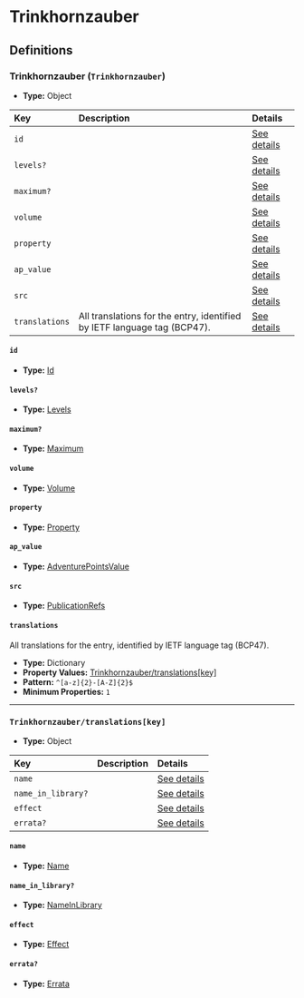 # Trinkhornzauber

## Definitions

### <a name="Trinkhornzauber"></a> Trinkhornzauber (`Trinkhornzauber`)

- **Type:** Object

Key | Description | Details
:-- | :-- | :--
`id` |  | <a href="#Trinkhornzauber/id">See details</a>
`levels?` |  | <a href="#Trinkhornzauber/levels">See details</a>
`maximum?` |  | <a href="#Trinkhornzauber/maximum">See details</a>
`volume` |  | <a href="#Trinkhornzauber/volume">See details</a>
`property` |  | <a href="#Trinkhornzauber/property">See details</a>
`ap_value` |  | <a href="#Trinkhornzauber/ap_value">See details</a>
`src` |  | <a href="#Trinkhornzauber/src">See details</a>
`translations` | All translations for the entry, identified by IETF language tag (BCP47). | <a href="#Trinkhornzauber/translations">See details</a>

#### <a name="Trinkhornzauber/id"></a> `id`

- **Type:** <a href="../_Activatable.md#Id">Id</a>

#### <a name="Trinkhornzauber/levels"></a> `levels?`

- **Type:** <a href="../_Activatable.md#Levels">Levels</a>

#### <a name="Trinkhornzauber/maximum"></a> `maximum?`

- **Type:** <a href="../_Activatable.md#Maximum">Maximum</a>

#### <a name="Trinkhornzauber/volume"></a> `volume`

- **Type:** <a href="../_Activatable.md#Volume">Volume</a>

#### <a name="Trinkhornzauber/property"></a> `property`

- **Type:** <a href="../_Activatable.md#Property">Property</a>

#### <a name="Trinkhornzauber/ap_value"></a> `ap_value`

- **Type:** <a href="../_Activatable.md#AdventurePointsValue">AdventurePointsValue</a>

#### <a name="Trinkhornzauber/src"></a> `src`

- **Type:** <a href="../source/_PublicationRef.md#PublicationRefs">PublicationRefs</a>

#### <a name="Trinkhornzauber/translations"></a> `translations`

All translations for the entry, identified by IETF language tag (BCP47).

- **Type:** Dictionary
- **Property Values:** <a href="#Trinkhornzauber/translations[key]">Trinkhornzauber/translations[key]</a>
- **Pattern:** `^[a-z]{2}-[A-Z]{2}$`
- **Minimum Properties:** `1`

---

### <a name="Trinkhornzauber/translations[key]"></a> `Trinkhornzauber/translations[key]`

- **Type:** Object

Key | Description | Details
:-- | :-- | :--
`name` |  | <a href="#Trinkhornzauber/translations[key]/name">See details</a>
`name_in_library?` |  | <a href="#Trinkhornzauber/translations[key]/name_in_library">See details</a>
`effect` |  | <a href="#Trinkhornzauber/translations[key]/effect">See details</a>
`errata?` |  | <a href="#Trinkhornzauber/translations[key]/errata">See details</a>

#### <a name="Trinkhornzauber/translations[key]/name"></a> `name`

- **Type:** <a href="../_Activatable.md#Name">Name</a>

#### <a name="Trinkhornzauber/translations[key]/name_in_library"></a> `name_in_library?`

- **Type:** <a href="../_Activatable.md#NameInLibrary">NameInLibrary</a>

#### <a name="Trinkhornzauber/translations[key]/effect"></a> `effect`

- **Type:** <a href="../_Activatable.md#Effect">Effect</a>

#### <a name="Trinkhornzauber/translations[key]/errata"></a> `errata?`

- **Type:** <a href="../source/_Erratum.md#Errata">Errata</a>
